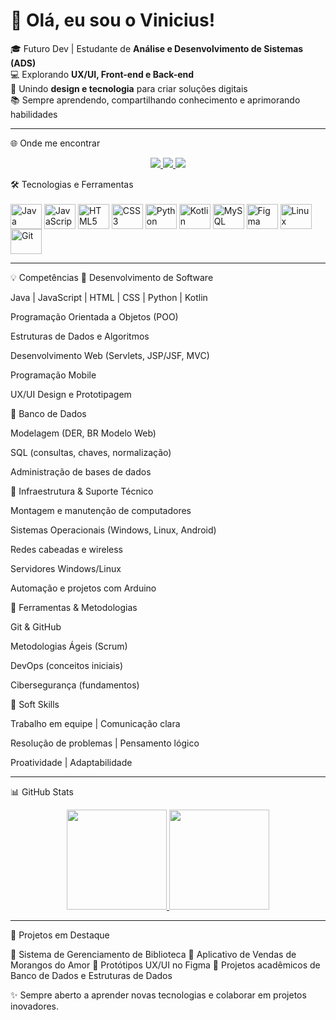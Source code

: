 # 👋 Olá, eu sou o Vinicius!  

🎓 Futuro Dev | Estudante de **Análise e Desenvolvimento de Sistemas (ADS)**  
💻 Explorando **UX/UI, Front-end e Back-end**  
🚀 Unindo **design e tecnologia** para criar soluções digitais  
📚 Sempre aprendendo, compartilhando conhecimento e aprimorando habilidades  

---

🌐 Onde me encontrar
<p align="center"> <a href="https://www.linkedin.com/in/vinicius-zem" target="_blank"> <img src="https://img.shields.io/badge/LinkedIn-0077B5?style=for-the-badge&logo=linkedin&logoColor=white"/> </a> <a href="mailto:viniciusbzm@gmail.com"> <img src="https://img.shields.io/badge/Gmail-D14836?style=for-the-badge&logo=gmail&logoColor=white"/> </a> <a href="https://github.com/ViniciusBzm"> <img src="https://img.shields.io/badge/GitHub-000000?style=for-the-badge&logo=github&logoColor=white"/> </a> </p>
🛠️ Tecnologias e Ferramentas
<div style="display: inline_block"><br> <img align="center" alt="Java" height="40" width="50" src="https://cdn.jsdelivr.net/gh/devicons/devicon/icons/java/java-original.svg"> <img align="center" alt="JavaScript" height="40" width="50" src="https://cdn.jsdelivr.net/gh/devicons/devicon/icons/javascript/javascript-original.svg"> <img align="center" alt="HTML5" height="40" width="50" src="https://cdn.jsdelivr.net/gh/devicons/devicon/icons/html5/html5-original.svg"> <img align="center" alt="CSS3" height="40" width="50" src="https://cdn.jsdelivr.net/gh/devicons/devicon/icons/css3/css3-original.svg"> <img align="center" alt="Python" height="40" width="50" src="https://cdn.jsdelivr.net/gh/devicons/devicon/icons/python/python-original.svg"> <img align="center" alt="Kotlin" height="40" width="50" src="https://cdn.jsdelivr.net/gh/devicons/devicon/icons/kotlin/kotlin-original.svg"> <img align="center" alt="MySQL" height="40" width="50" src="https://cdn.jsdelivr.net/gh/devicons/devicon/icons/mysql/mysql-original.svg"> <img align="center" alt="Figma" height="40" width="50" src="https://cdn.jsdelivr.net/gh/devicons/devicon/icons/figma/figma-original.svg"> <img align="center" alt="Linux" height="40" width="50" src="https://cdn.jsdelivr.net/gh/devicons/devicon/icons/linux/linux-original.svg"> <img align="center" alt="Git" height="40" width="50" src="https://cdn.jsdelivr.net/gh/devicons/devicon/icons/git/git-original.svg"> </div>

---

💡 Competências
🔹 Desenvolvimento de Software

Java | JavaScript | HTML | CSS | Python | Kotlin

Programação Orientada a Objetos (POO)

Estruturas de Dados e Algoritmos

Desenvolvimento Web (Servlets, JSP/JSF, MVC)

Programação Mobile

UX/UI Design e Prototipagem

🔹 Banco de Dados

Modelagem (DER, BR Modelo Web)

SQL (consultas, chaves, normalização)

Administração de bases de dados

🔹 Infraestrutura & Suporte Técnico

Montagem e manutenção de computadores

Sistemas Operacionais (Windows, Linux, Android)

Redes cabeadas e wireless

Servidores Windows/Linux

Automação e projetos com Arduino

🔹 Ferramentas & Metodologias

Git & GitHub

Metodologias Ágeis (Scrum)

DevOps (conceitos iniciais)

Cibersegurança (fundamentos)

🔹 Soft Skills

Trabalho em equipe | Comunicação clara

Resolução de problemas | Pensamento lógico

Proatividade | Adaptabilidade

---

📊 GitHub Stats
<div align="center"> <a href="https://github.com/ViniciusBzm"> <img height="160em" src="https://github-readme-stats.vercel.app/api?username=ViniciusBzm&show_icons=true&theme=tokyonight&include_all_commits=true&count_private=true"/> <img height="160em" src="https://github-readme-stats.vercel.app/api/top-langs/?username=ViniciusBzm&layout=compact&langs_count=7&theme=tokyonight"/> </a> </div>

---

🚀 Projetos em Destaque

📌 Sistema de Gerenciamento de Biblioteca
📌 Aplicativo de Vendas de Morangos do Amor
📌 Protótipos UX/UI no Figma
📌 Projetos acadêmicos de Banco de Dados e Estruturas de Dados

✨ Sempre aberto a aprender novas tecnologias e colaborar em projetos inovadores.
